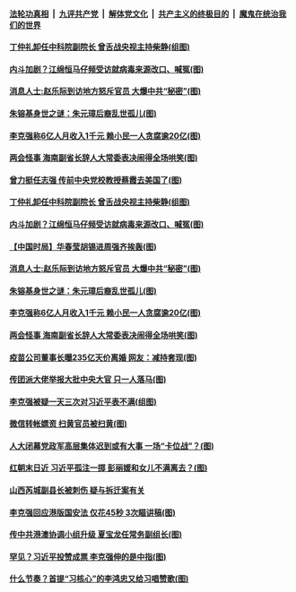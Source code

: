 ####  [法轮功真相](../../../../basic/blob/master/README.md?t=06011801) &nbsp;|&nbsp; [九评共产党](../../../../9ping.md/blob/master/README.md?t=06011801) &nbsp;|&nbsp; [解体党文化](../../../../jtdwh.md/blob/master/README.md?t=06011801)  &nbsp;|&nbsp; [共产主义的终极目的](../../../../gczydzjmd.md/blob/master/README.md?t=06011801) &nbsp;|&nbsp; [魔鬼在统治我们的世界](../../../../mgztzwmdsj.md/blob/master/README.md?t=06011801) 

#### [丁仲礼卸任中科院副院长 曾舌战央视主持柴静(组图)](../pages/p2/935128.md?t=06011801) 

#### [内斗加剧？江绵恒马仔频受访就病毒来源改口、喊冤(图)](../pages/p2/935133.md?t=06011801) 

#### [消息人士:赵乐际到访地方怒斥官员 大爆中共“秘密”(图)](../pages/p2/935068.md?t=06011801) 

#### [朱镕基身世之谜：朱元璋后裔乱世孤儿(图)](../pages/p2/935051.md?t=06011801) 

#### [李克强称6亿人月收入1千元 赖小民一人贪腐逾20亿(图)](../pages/p2/935032.md?t=06011801) 

#### [两会怪事 海南副省长辞人大常委表决闹得全场哄笑(图)](../pages/p2/935027.md?t=06011801) 

#### [曾力挺任志强 传前中央党校教授蔡霞去美国了(图)](../pages/p2/935143.md?t=06011801) 

#### [丁仲礼卸任中科院副院长 曾舌战央视主持柴静(组图)](../pages/p2/935128.md?t=06011801) 

#### [内斗加剧？江绵恒马仔频受访就病毒来源改口、喊冤(图)](../pages/p2/935133.md?t=06011801) 

#### [【中国时局】华春莹胡锡进周强齐挨轰(图)](../pages/p2/935052.md?t=06011801) 

#### [消息人士:赵乐际到访地方怒斥官员 大爆中共“秘密”(图)](../pages/p2/935068.md?t=06011801) 

#### [朱镕基身世之谜：朱元璋后裔乱世孤儿(图)](../pages/p2/935051.md?t=06011801) 

#### [李克强称6亿人月收入1千元 赖小民一人贪腐逾20亿(图)](../pages/p2/935032.md?t=06011801) 

#### [两会怪事 海南副省长辞人大常委表决闹得全场哄笑(图)](../pages/p2/935027.md?t=06011801) 

#### [疫苗公司董事长曝235亿天价离婚 网友：减持套现(图)](../pages/p2/934972.md?t=06011801) 

#### [传团派大佬举报大批中央大官 只一人落马(图)](../pages/p2/934755.md?t=06011801) 

#### [李克强被疑一天三次对习近平表不满(组图)](../pages/p2/934984.md?t=06011801) 

#### [微信转帐嫖资 扫黄官员被扫黄(图)](../pages/p2/934919.md?t=06011801) 

#### [人大闭幕党政军高层集体迟到或有大事 一场“卡位战”？(图)](../pages/p2/934849.md?t=06011801) 

#### [红朝末日近 习近平孤注一掷 彭丽媛和女儿不满离去？(图)](../pages/p2/934861.md?t=06011801) 

#### [山西芮城副县长被刺伤 疑与拆迁案有关](../pages/p2/934844.md?t=06011801) 

#### [李克强回应港版国安法 仅花45秒 3次瞄讲稿(图)](../pages/p2/934841.md?t=06011801) 

#### [传中共港澳协调小组升级 夏宝龙任常务副组长(图)](../pages/p2/934817.md?t=06011801) 

#### [罕见？习近平投赞成票 李克强伸的是中指(图)](../pages/p2/934822.md?t=06011801) 

#### [什么节奏？首提“习核心”的李鸿忠又给习唱赞歌(图)](../pages/p2/934793.md?t=06011801) 



